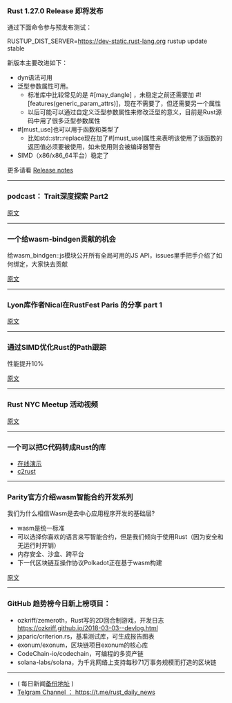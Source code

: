 ### Rust 1.27.0 Release 即将发布

通过下面命令参与预发布测试：

RUSTUP_DIST_SERVER=https://dev-static.rust-lang.org rustup update stable

新版本主要改进如下：

- dyn语法可用
-  泛型参数属性可用。
    -   标准库中比较常见的是 #[may_dangle] ，未稳定之前还需要加 #![features(generic_param_attrs)]，现在不需要了，但还需要另一个属性
    -  以后可能可以通过自定义泛型参数属性来修改泛型的意义，目前是Rust源码中用了很多泛型参数属性
- #[must_use]也可以用于函数和类型了
    -  比如std::str::replace现在加了#[must_use]属性来表明该使用了该函数的返回值必须要被使用，如未使用则会被编译器警告
- SIMD（x86/x86_64平台）稳定了

更多请看 [Release notes](https://github.com/rust-lang/rust/blob/master/RELEASES.md)

---

### podcast： Trait深度探索 Part2

[原文](https://newrustacean.com/show_notes/e024/index.html)

---

### 一个给wasm-bindgen贡献的机会

给wasm_bindgen::js模块公开所有全局可用的JS API，issues里手把手介绍了如何绑定，大家快去贡献

[原文](https://github.com/rustwasm/wasm-bindgen/issues/275)

---

### Lyon库作者Nical在RustFest Paris 的分享 part 1


[原文](https://nical.github.io/posts/rustfest-paris-01.html)

---

### 通过SIMD优化Rust的Path跟踪

性能提升10%

[原文](https://bitshifter.github.io/blog/2018/06/20/the-last-10-percent/)

---

### Rust NYC Meetup 活动视频

[原文](https://www.youtube.com/channel/UCU4-2XNjgtTp4LqE8LldEyw)

---

### 一个可以把C代码转成Rust的库

- [在线演示](https://c2rust.com/)
- [c2rust](https://github.com/immunant/c2rust)

---

### Parity官方介绍wasm智能合约开发系列

我们为什么相信Wasm是去中心应用程序开发的基础层?

- wasm是统一标准
- 可以选择你喜欢的语言来写智能合约，但是我们倾向于使用Rust（因为安全和无运行时开销）
- 内存安全、沙盒、跨平台
- 下一代区块链互操作协议Polkadot正在基于wasm构建

[原文](https://paritytech.io/wasm-smart-contract-development/)

---

### GitHub 趋势榜今日新上榜项目：

- ozkriff/zemeroth，Rust写的2D回合制游戏，开发日志 https://ozkriff.github.io/2018-03-03--devlog.html
- japaric/criterion.rs，基准测试库，可生成报告图表
- exonum/exonum，区块链项目exonum的核心库
- CodeChain-io/codechain，可编程的多资产链
- solana-labs/solana，为千兆网络上支持每秒71万事务规模而打造的区块链

---

- ( 每日新闻[备份地址](https://github.com/RustStudy/rust_daily_news) )
- [Telgram Channel ： https://t.me/rust_daily_news ](https://t.me/rust_daily_news )
